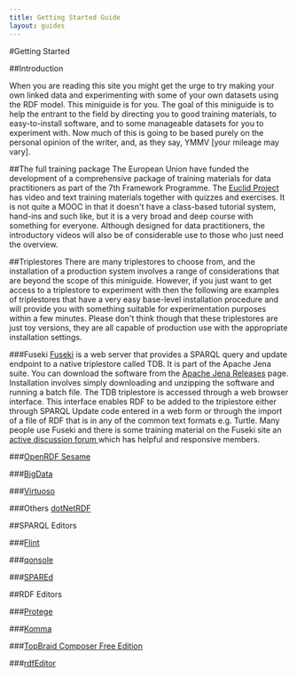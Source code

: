 ```yaml
---
title: Getting Started Guide
layout: guides
---
```

#Getting Started

##Introduction

When you are reading this site you might get the urge to try making your own linked data and experimenting with some of your own datasets using the RDF model.  This miniguide is for you.  The goal of this miniguide is to help the entrant to the field by directing you to good training materials, to easy-to-install software, and to some manageable datasets for you to experiment with.  Now much of this is going to be based purely on the personal opinion of the writer, and, as they say, YMMV [your mileage may vary].

##The full training package
The European Union have funded the development of a comprehensive package of training materials for data practitioners as part of the 7th Framework Programme.  The [Euclid Project](http://euclid-project.eu/) has video and text training materials together with quizzes and exercises. It is not quite a MOOC in that it doesn't have a class-based tutorial system, hand-ins and such like, but it is a very broad and deep course with something for everyone.  Although designed for data practitioners, the introductory videos will also be of considerable use to those who just need the overview.


##Triplestores
There are many triplestores to choose from, and the installation of a production system involves a range of considerations that are beyond the scope of this miniguide.  However, if you just want to get access to a triplestore to experiment with then the following are examples of triplestores that have a very easy base-level installation procedure and will provide you with something suitable for experimentation purposes within a few minutes.  Please don't think though that these triplestores are just toy versions, they are all capable of production use with the appropriate installation settings.

###Fuseki
[Fuseki](http://jena.apache.org/documentation/serving_data/) is a web server that provides a SPARQL query and update endpoint to a native triplestore called TDB. It is part of the Apache Jena suite. You can download the software from the [Apache Jena Releases](http://jena.apache.org/download/index.cgi) page. Installation involves simply downloading and unzipping the software and running a batch file.  The TDB triplestore is accessed through a web browser interface.  This interface enables RDF to be added to the triplestore either through SPARQL Update code entered in a web form or through the import of a file of RDF that is in any of the common text formats e.g. Turtle.  Many people use Fuseki and there is some training material on the Fuseki site an [active discussion forum ](http://jena.apache.org/help_and_support/index.html) which has helpful and responsive members.

###[OpenRDF Sesame]()


###[BigData]()


###[Virtuoso]()


###Others
[dotNetRDF](http://www.dotnetrdf.org/content.asp?pageID=Home)



##SPARQL Editors

###[Flint](http://openuplabs.tso.co.uk/demos/sparqleditor)

###[qonsole](https://github.com/epimorphics/qonsole)

###[SPAREd](http://code.google.com/p/spared/)

##RDF Editors

###[Protege](http://protege.stanford.edu/)

###[Komma](http://marketplace.eclipse.org/content/komma-rdf-eclipse/metrics)

###[TopBraid Composer Free Edition](http://www.topquadrant.com/downloads/topbraid-composer-install/)

###[rdfEditor](https://bitbucket.org/dotnetrdf/dotnetrdf/wiki/UserGuide/Tools/rdfEditor)






